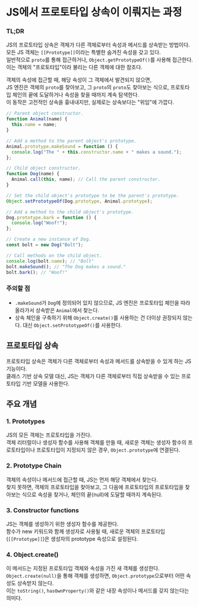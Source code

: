 # JS에서 프로토타입 상속이 이뤄지는 과정

### TL;DR

JS의 프로토타입 상속은 객체가 다른 객체로부터 속성과 메서드를 상속받는 방법이다. <br />
모든 JS 객체는 `[[Prototype]]`이라는 특별한 숨겨진 속성을 갖고 있다. <br />
일반적으로 `proto`를 통해 접근하거나, `Object.getPrototypeOf()`를 사용해 접근한다. <br />
이는 객체의 "프로토타입"이라 불리는 다른 객체에 대한 참조다.

객체의 속성에 접근할 때, 해당 속성이 그 객체에서 발견되지 않으면, <br />
JS 엔진은 객체의 `proto`를 찾아보고, 그 `proto`의 `proto`도 찾아보는 식으로, 프로토타입 체인의 끝에 도달하거나 속성을 찾을 때까지 계속 탐색한다. <br />
이 동작은 고전적인 상속을 흉내내지만, 실제로는 상속보다는 "위임"에 가깝다.

```javascript
// Parent object constructor.
function Animal(name) {
  this.name = name;
}

// Add a method to the parent object's prototype.
Animal.prototype.makeSound = function () {
  console.log("The " + this.constructor.name + " makes a sound.");
};

// Child object constructor.
function Dog(name) {
  Animal.call(this, name); // Call the parent constructor.
}

// Set the child object's prototype to be the parent's prototype.
Object.setPrototypeOf(Dog.prototype, Animal.prototype);

// Add a method to the child object's prototype.
Dog.prototype.bark = function () {
  console.log("Woof!");
};

// Create a new instance of Dog.
const bolt = new Dog("Bolt");

// Call methods on the child object.
console.log(bolt.name); // "Bolt"
bolt.makeSound(); // "The Dog makes a sound."
bolt.bark(); // "Woof!"
```

### 주의할 점

- `.makeSound`가 `Dog`에 정의되어 있지 않으므로, JS 엔진은 프로토타입 체인을 따라 올라가서 상속받은 `Animal`에서 찾는다. <br />
- 상속 체인을 구축하기 위해 `Object.create()`를 사용하는 건 더이상 권장되지 않는다. 대신 `Object.setPrototypeOf()`를 사용한다.

## 프로토타입 상속

프로토타입 상속은 객체가 다른 객체로부터 속성과 메서드를 상속받을 수 있게 하는 JS 기능이다. <br />
클래스 기반 상속 모델 대신, JS는 객체가 다른 객체로부터 직접 상속받을 수 있는 프로토타입 기반 모델을 사용한다.

## 주요 개념

### 1. Prototypes

JS의 모든 객체는 프로토타입을 가진다. <br />
객체 리터럴이나 생성자 함수를 사용해 객체를 만들 때, 새로운 객체는 생성자 함수의 프로토타입이나 프로토타입이 지정되지 않은 경우, `Object.prototype`에 연결된다.

### 2. Prototype Chain

객체의 속성이나 메서드에 접근할 때, JS는 먼저 해당 객체에서 찾는다. <br />
찾지 못하면, 객체의 프로토타입을 찾아보고, 그 다음에 프로토타입의 프로토타입을 찾아보는 식으로 속성을 찾거나, 체인의 끝(null)에 도달할 때까지 계속된다.

### 3. Constructor functions

JS는 객체를 생성하기 위한 생성자 함수를 제공한다. <br />
함수가 new 키워드와 함께 생성자로 사용될 때, 새로운 객체의 프로토타입(`[[Prototype]]`)은 생성자의 prototype 속성으로 설정된다.

### 4. Object.create()

이 메서드는 지정된 프로토타입 객체와 속성을 가진 새 객체를 생성한다. <br />
`Object.create(null)`을 통해 객체를 생성하면, `Object.prototype`으로부터 어떤 속성도 상속받지 않는다. <br />
이는 `toString()`, `hasOwnProperty()`와 같은 내장 속성이나 메서드를 갖지 않는다는 의미다.
